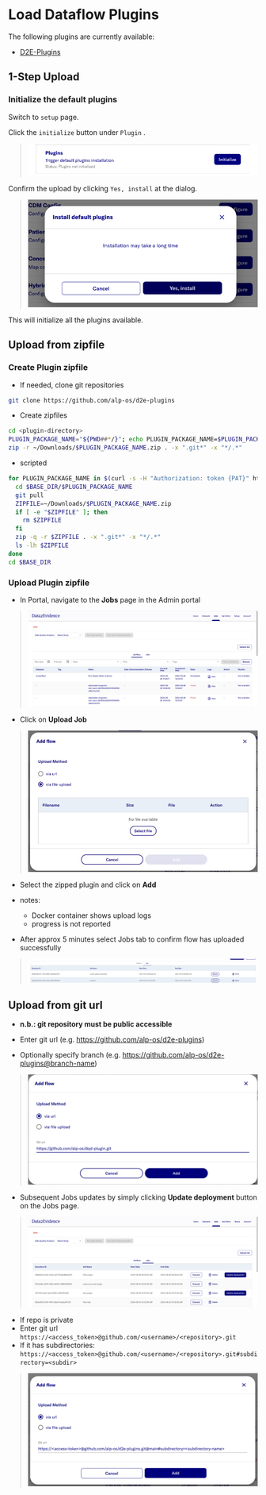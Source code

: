 # Load Dataflow Plugins

The following plugins are currently available:
- [D2E-Plugins](https://github.com/alp-os/d2e-plugins)

## 1-Step Upload

###  Initialize the default plugins

Switch to `setup` page.

Click the `initialize` button under `Plugin` .
> ![](../images/dataflow/PluginSetUp.png)


Confirm the upload by clicking `Yes, install` at the dialog.
> ![](../images/dataflow/PluginSetUpDialog.png)

This will initialize all the plugins available.

## Upload from zipfile
### Create Plugin zipfile
- If needed, clone git repositories
```bash
git clone https://github.com/alp-os/d2e-plugins
```
- Create zipfiles
```bash
cd <plugin-directory>
PLUGIN_PACKAGE_NAME="${PWD##*/}"; echo PLUGIN_PACKAGE_NAME=$PLUGIN_PACKAGE_NAME
zip -r ~/Downloads/$PLUGIN_PACKAGE_NAME.zip . -x ".git*" -x "*/.*"
```
- scripted
```bash
for PLUGIN_PACKAGE_NAME in $(curl -s -H "Authorization: token {PAT}" https://api.github.com/repos/alp-os/d2e-plugins/contents | jq -r '.[] | select(.type == "dir" and (.name | startswith(".") | not)) | .name' | tr '\n' ' '); do 
  cd $BASE_DIR/$PLUGIN_PACKAGE_NAME
  git pull
  ZIPFILE=~/Downloads/$PLUGIN_PACKAGE_NAME.zip
  if [ -e "$ZIPFILE" ]; then
    rm $ZIPFILE
  fi
  zip -q -r $ZIPFILE . -x ".git*" -x "*/.*"
  ls -lh $ZIPFILE
done
cd $BASE_DIR
```
### Upload Plugin zipfile
- In Portal, navigate to the **Jobs** page in the Admin portal
> ![](../images/dataflow/JobsPage.png)

- Click on **Upload Job**
> ![](../images/dataflow/AddFlowDialog.png)

- Select the zipped plugin and click on **Add**
- notes: 
  - Docker container shows upload logs
  - progress is not reported

- After approx 5 minutes select Jobs tab to confirm flow has uploaded successfully
> ![](../images/dataflow/JobsTable.png)

## Upload from git url
- **n.b.: git repository must be public accessible**
- Enter git url (e.g. https://github.com/alp-os/d2e-plugins)

- Optionally specify branch (e.g. https://github.com/alp-os/d2e-plugins@branch-name)
> ![](../images/dataflow/AddFlowURL.png)

- Subsequent Jobs updates by simply clicking **Update deployment** button on the Jobs page.
> ![](../images/dataflow/JobsPageURL.png)

- If repo is private
- Enter git url `https://<access_token>@github.com/<username>/<repository>.git`
- If it has subdirectories: `https://<access_token>@github.com/<username>/<repository>.git#subdirectory=<subdir>`
>![](../images/dataflow/AddFlowURLPrivate.png)
